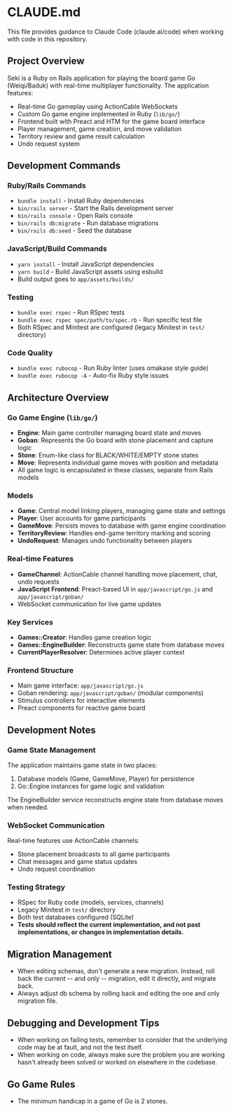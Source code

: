 # CLAUDE.md

This file provides guidance to Claude Code (claude.ai/code) when working with code in this repository.

## Project Overview

Seki is a Ruby on Rails application for playing the board game Go (Weiqi/Baduk) with real-time multiplayer functionality. The application features:

- Real-time Go gameplay using ActionCable WebSockets
- Custom Go game engine implemented in Ruby (`lib/go/`)
- Frontend built with Preact and HTM for the game board interface
- Player management, game creation, and move validation
- Territory review and game result calculation
- Undo request system

## Development Commands

### Ruby/Rails Commands
- `bundle install` - Install Ruby dependencies
- `bin/rails server` - Start the Rails development server
- `bin/rails console` - Open Rails console
- `bin/rails db:migrate` - Run database migrations
- `bin/rails db:seed` - Seed the database

### JavaScript/Build Commands
- `yarn install` - Install JavaScript dependencies  
- `yarn build` - Build JavaScript assets using esbuild
- Build output goes to `app/assets/builds/`

### Testing
- `bundle exec rspec` - Run RSpec tests
- `bundle exec rspec spec/path/to/spec.rb` - Run specific test file
- Both RSpec and Minitest are configured (legacy Minitest in `test/` directory)

### Code Quality
- `bundle exec rubocop` - Run Ruby linter (uses omakase style guide)
- `bundle exec rubocop -A` - Auto-fix Ruby style issues

## Architecture Overview

### Go Game Engine (`lib/go/`)
- **Engine**: Main game controller managing board state and moves
- **Goban**: Represents the Go board with stone placement and capture logic
- **Stone**: Enum-like class for BLACK/WHITE/EMPTY stone states
- **Move**: Represents individual game moves with position and metadata
- All game logic is encapsulated in these classes, separate from Rails models

### Models
- **Game**: Central model linking players, managing game state and settings
- **Player**: User accounts for game participants
- **GameMove**: Persists moves to database with game engine coordination
- **TerritoryReview**: Handles end-game territory marking and scoring
- **UndoRequest**: Manages undo functionality between players

### Real-time Features
- **GameChannel**: ActionCable channel handling move placement, chat, undo requests
- **JavaScript Frontend**: Preact-based UI in `app/javascript/go.js` and `app/javascript/goban/`
- WebSocket communication for live game updates

### Key Services
- **Games::Creator**: Handles game creation logic
- **Games::EngineBuilder**: Reconstructs game state from database moves
- **CurrentPlayerResolver**: Determines active player context

### Frontend Structure
- Main game interface: `app/javascript/go.js`
- Goban rendering: `app/javascript/goban/` (modular components)
- Stimulus controllers for interactive elements
- Preact components for reactive game board

## Development Notes

### Game State Management
The application maintains game state in two places:
1. Database models (Game, GameMove, Player) for persistence
2. Go::Engine instances for game logic and validation

The EngineBuilder service reconstructs engine state from database moves when needed.

### WebSocket Communication
Real-time features use ActionCable channels:
- Stone placement broadcasts to all game participants
- Chat messages and game status updates
- Undo request coordination

### Testing Strategy
- RSpec for Ruby code (models, services, channels)
- Legacy Minitest in `test/` directory
- Both test databases configured (SQLite)
- **Tests should reflect the current implementation, and not past implementations, or changes in implementation details.**

## Migration Management
- When editing schemas, don't generate a new migration. Instead, roll back the current -- and only -- migration, edit it directly, and migrate back.
- Always adjust db schema by rolling back and editing the one and only migration file.

## Debugging and Development Tips
- When working on failing tests, remember to consider that the underlying code may be at fault, and not the test itself.
- When working on code, always make sure the problem you are working hasn't already been solved or worked on elsewhere in the codebase.

## Go Game Rules
- The minimum handicap in a game of Go is 2 stones.